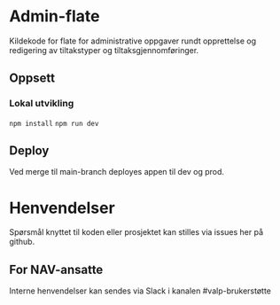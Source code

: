 # Admin-flate
Kildekode for flate for administrative oppgaver rundt opprettelse og redigering av tiltakstyper og tiltaksgjennomføringer.

## Oppsett

### Lokal utvikling
`npm install`
`npm run dev`

## Deploy
Ved merge til main-branch deployes appen til dev og prod.


# Henvendelser
Spørsmål knyttet til koden eller prosjektet kan stilles via issues her på github.

## For NAV-ansatte
Interne henvendelser kan sendes via Slack i kanalen #valp-brukerstøtte